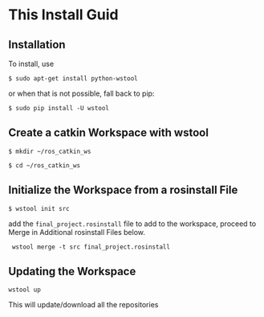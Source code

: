 # This Install Guid

## Installation

To install, use

	$ sudo apt-get install python-wstool	

or when that is not possible, fall back to pip:

	$ sudo pip install -U wstool	
## Create a catkin Workspace with wstool
	$ mkdir ~/ros_catkin_ws 	

    $ cd ~/ros_catkin_ws 

## Initialize the Workspace from a rosinstall File


    $ wstool init src 

add the ```final_project.rosinstall``` file to add to the workspace, proceed to Merge in Additional rosinstall Files below. 

     wstool merge -t src final_project.rosinstall

## Updating the Workspace

    wstool up

This will update/download all the repositories